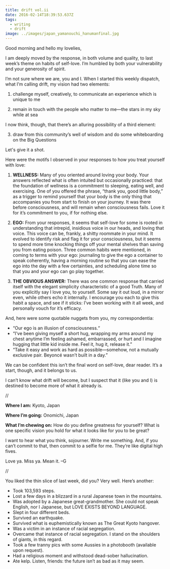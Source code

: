 ```yaml
---
title: drift vol.ii
date: 2016-02-14T18:39:53.637Z
tags:
  - writing
  - drift
image: ../images/japan_yamanouchi_hanumanfinal.jpg
---
```


Good morning and hello my lovelies,

I am deeply moved by the response, in both volume and quality, to last week’s theme on habits of self-love. I’m humbled by both your vulnerability and your generosity of spirit.

I’m not sure where we are, you and I. When I started this weekly dispatch, what I’m calling drift, my vision had two elements:

1. challenge myself, creatively, to communicate an experience which is unique to me

2. remain in touch with the people who matter to me—the stars in my sky while at sea

I now think, though, that there’s an alluring possibility of a third element:

3. draw from this community’s well of wisdom and do some whiteboarding on the Big Questions

Let's give it a shot.

Here were the motifs I observed in your responses to how you treat yourself with love:

1. **WELLNESS:** Many of you oriented around loving your body. Your answers reflected what is often intuited but occasionally practiced: that the foundation of wellness is a commitment to sleeping, eating well, and exercising. One of you offered the phrase, “thank you, good little body,” as a trigger to remind yourself that your body is the only thing that accompanies you from start to finish on your journey. It was there before consciousness, and will remain when consciousness fails. Love it for it’s commitment to you, if for nothing else.

2. **EGO:** From your responses, it seems that self-love for some is rooted in understanding that intrepid, insidious voice in our heads, and loving that voice. This voice can be, frankly, a shitty roommate in your mind. It evolved to identify risk and flag it for your consciousness, but it seems to spend more time knocking things off your mental shelves than saving you from eating poison. Three common habits were mentioned, in coming to terms with your ego: journaling to give the ego a container to speak coherently, having a morning routine so that you can ease the ego into the day with a few certainties, and scheduling alone time so that you and your ego can go play together.

3. **THE OBVIOUS ANSWER:** There was one common response that carried itself with the elegant simplicity characteristic of a good Truth. Many of you explicitly say I love you, to yourself. Some say it out loud, in a mirror even, while others echo it internally. I encourage you each to give this habit a space, and see if it sticks: I’ve been working with it all week, and personally vouch for it’s efficacy.

And, here were some quotable nuggets from you, my correspondentia:

- “Our ego is an illusion of consciousness.“
- “I’ve been giving myself a short hug, wrapping my arms around my chest anytime I’m feeling ashamed, embarrassed, or hurt and I imagine hugging that little kid inside me. Feel it, hug it, release it.”
- “Take it easy and work as hard as possible—somehow, not a mutually exclusive pair. Beyoncé wasn’t built in a day.”

We can be confident this isn’t the final word on self-love, dear reader. It’s a start, though, and it belongs to us.

I can’t know what drift will become, but I suspect that it (like you and I) is destined to become more of what it already is.

//

**Where I am:** Kyoto, Japan

**Where I’m going:** Onomichi, Japan

**What I’m chewing on:** How do you define greatness for yourself? What is one specific vision you hold for what it looks like for you to be great?

I want to hear what you think, sojourner. Write me something. And, if you can’t commit to that, then commit to a selfie for me. They’re like digital high fives.

Love ya. Miss ya. Mean it. –G

//

You liked the thin slice of last week, did you? Very well. Here’s another:

- Took 103,593 steps.
- Lost a few days in a blizzard in a rural Japanese town in the mountains.
- Was adopted by a Japanese great-grandmother. She could not speak English, nor I Japanese, but LOVE EXISTS BEYOND LANGUAGE.
- Slept in four different beds.
- Survived an earthquake.
- Survived what is euphemistically known as The Great Kyoto hangover.
- Was a victim in an instance of racial segregation.
- Overcame that instance of racial segregation. I stand on the shoulders of giants, in this regard.
- Took a few tranny pics with some Aussies in a photobooth (available upon request).
- Had a religious moment and withstood dead-sober hallucination.
- Ate kelp. Listen, friends: the future isn’t as bad as it may seem.
